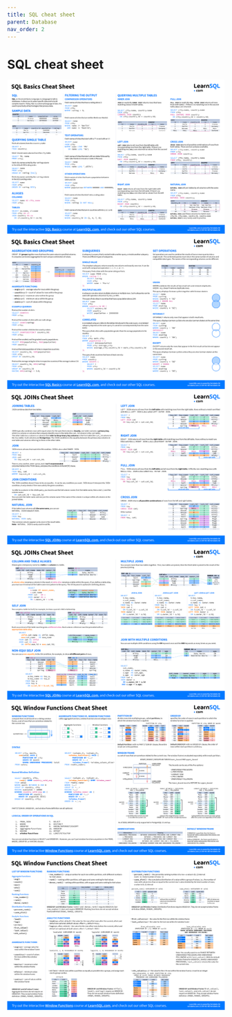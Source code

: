 ```yaml
---
title: SQL cheat sheet
parent: Database
nav_order: 2
---
```


# SQL cheat sheet

![](../assets/images/database/sql-basics-cheat-sheet-1.png)
![](../assets/images/database/sql-basics-cheat-sheet-2.png)
![](../assets/images/database/sql-joins-cheat-sheet-1.png)
![](../assets/images/database/sql-joins-cheat-sheet-2.png)
![](../assets/images/database/sql-window-functions-cheat-sheet-1.png)
![](../assets/images/database/sql-window-functions-cheat-sheet-2.png)
